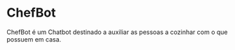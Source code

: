 # ChefBot
ChefBot é um Chatbot destinado a auxiliar as pessoas a cozinhar com o que possuem em casa.
